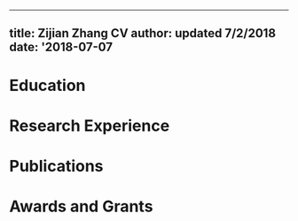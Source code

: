 ---
title: Zijian Zhang CV
author: updated 7/2/2018
date: '2018-07-07
--

# Education

# Research Experience

# Publications

# Awards and Grants


